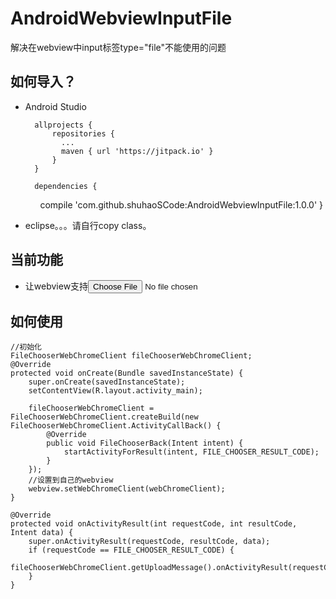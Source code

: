 # AndroidWebviewInputFile
解决在webview中input标签type="file"不能使用的问题

## 如何导入？

* Android Studio

		allprojects {
			repositories {
			  ...
			  maven { url 'https://jitpack.io' }
			}
		}
		  
		dependencies {
	       compile 'com.github.shuhaoSCode:AndroidWebviewInputFile:1.0.0'
		}


* eclipse。。。请自行copy class。

## 当前功能
* 让webview支持<input type="file" >

## 如何使用
	//初始化
	FileChooserWebChromeClient fileChooserWebChromeClient;
    @Override
    protected void onCreate(Bundle savedInstanceState) {
        super.onCreate(savedInstanceState);
        setContentView(R.layout.activity_main);
        
        fileChooserWebChromeClient = FileChooserWebChromeClient.createBuild(new FileChooserWebChromeClient.ActivityCallBack() {
            @Override
            public void FileChooserBack(Intent intent) {
                startActivityForResult(intent, FILE_CHOOSER_RESULT_CODE);
            }
        });
		//设置到自己的webview
		webview.setWebChromeClient(webChromeClient);
    }

    @Override
    protected void onActivityResult(int requestCode, int resultCode, Intent data) {
        super.onActivityResult(requestCode, resultCode, data);
        if (requestCode == FILE_CHOOSER_RESULT_CODE) {
            fileChooserWebChromeClient.getUploadMessage().onActivityResult(requestCode,resultCode,data);
        }
    }
